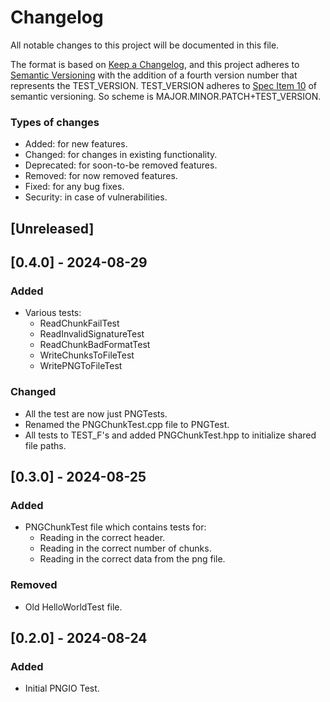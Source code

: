 # Changelog

All notable changes to this project will be documented in this file.

The format is based on [Keep a Changelog](https://keepachangelog.com/en/1.1.0/),
and this project adheres to [Semantic Versioning](https://semver.org/spec/v2.0.0.html) with the addition of a fourth
version number that represents the TEST_VERSION. 
TEST_VERSION adheres to [Spec Item 10](https://semver.org/spec/v2.0.0-rc.2.html#spec-item-10)
of semantic versioning. So scheme is MAJOR.MINOR.PATCH+TEST_VERSION. 

### Types of changes

- Added:      for new features.
- Changed:    for changes in existing functionality.
- Deprecated: for soon-to-be removed features.
- Removed:    for now removed features.
- Fixed:      for any bug fixes.
- Security:   in case of vulnerabilities.

## [Unreleased]

## [0.4.0] - 2024-08-29

### Added

- Various tests:
  - ReadChunkFailTest
  - ReadInvalidSignatureTest
  - ReadChunkBadFormatTest
  - WriteChunksToFileTest
  - WritePNGToFileTest

### Changed

- All the test are now just PNGTests.
- Renamed the PNGChunkTest.cpp file to PNGTest.
- All tests to TEST_F's and added PNGChunkTest.hpp to initialize shared file paths.

## [0.3.0] - 2024-08-25

### Added 

- PNGChunkTest file which contains tests for:
  - Reading in the correct header.
  - Reading in the correct number of chunks.
  - Reading in the correct data from the png file.

### Removed

- Old HelloWorldTest file.

## [0.2.0] - 2024-08-24

### Added

- Initial PNGIO Test.
